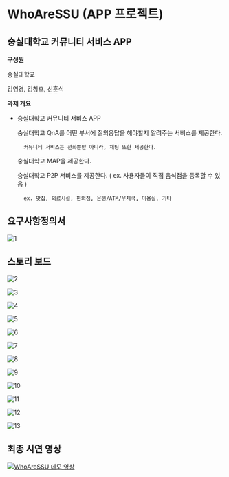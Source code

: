 # WhoAreSSU (APP 프로젝트)

## 숭실대학교 커뮤니티 서비스 APP

**구성원**

숭실대학교

김영경, 김창호, 선훈식

**과제 개요**

- 숭실대학교 커뮤니티 서비스 APP
    
    숭실대학교 QnA를 어떤 부서에 질의응답을 해야할지 알려주는 서비스를 제공한다.
    
        커뮤니티 서비스는 전화뿐만 아니라, 채팅 또한 제공한다.
    
    숭실대학교 MAP을 제공한다.
    
    숭실대학교 P2P 서비스를 제공한다. ( ex. 사용자들이 직접 음식점을 등록할 수 있음 )
        
        ex. 맛집, 의료시설, 편의점, 은행/ATM/우체국, 미용실, 기타

## 요구사항정의서

![1](https://user-images.githubusercontent.com/47939832/112271780-b5ff1480-8cbe-11eb-99e7-19ea1331da1b.png)

## 스토리 보드

![2](https://user-images.githubusercontent.com/47939832/112271782-b697ab00-8cbe-11eb-9253-43c743b67eb5.png)

![3](https://user-images.githubusercontent.com/47939832/112271787-b7304180-8cbe-11eb-9c58-8ad84f65f4f2.png)

![4](https://user-images.githubusercontent.com/47939832/112271791-b7c8d800-8cbe-11eb-8e69-e7f76832e0dc.png)

![5](https://user-images.githubusercontent.com/47939832/112271792-b7c8d800-8cbe-11eb-8bf1-17038922550f.png)

![6](https://user-images.githubusercontent.com/47939832/112271794-b7c8d800-8cbe-11eb-87ca-06ce1838a8d5.png)

![7](https://user-images.githubusercontent.com/47939832/112271795-b8616e80-8cbe-11eb-8930-70e66ae9bbe8.png)

![8](https://user-images.githubusercontent.com/47939832/112271796-b8fa0500-8cbe-11eb-90d9-a94df94e6e11.png)

![9](https://user-images.githubusercontent.com/47939832/112271797-b8fa0500-8cbe-11eb-86ec-7afb12a75897.png)

![10](https://user-images.githubusercontent.com/47939832/112271799-b8fa0500-8cbe-11eb-9832-14b5acda8063.png)

![11](https://user-images.githubusercontent.com/47939832/112271800-b9929b80-8cbe-11eb-9db5-e49874146f82.png)

![12](https://user-images.githubusercontent.com/47939832/112271803-ba2b3200-8cbe-11eb-832a-3d46d23e99de.png)

![13](https://user-images.githubusercontent.com/47939832/112271805-ba2b3200-8cbe-11eb-8392-52794d46720d.png)

## 최종 시연 영상

[![WhoAreSSU 데모 영상](http://img.youtube.com/vi/NTpPVHArRwM/0.jpg)](https://youtu.be/NTpPVHArRwM?t=0s)
